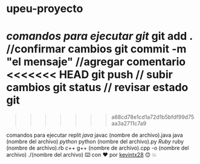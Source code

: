 # upeu-proyecto
*comandos para ejecutar git*
git add . //confirmar cambios
git commit -m "el mensaje" //agregar comentario
<<<<<<< HEAD
git push // subir cambios
git status // revisar estado git
=======
>>>>>>> a68cd78e1cd1a72d1b5bfdf99d75aa3a2711c7a9


comandos para ejecutar replit
*java* 
javac (nombre de archivo).java
java (nombre del archivo)
*python*
python (nombre del archivo).py
*Ruby*
ruby (nombre de archivo).rb
*c++*
g++ (nombre de archivo).cpp -o (nombre del archivo)
./(nombre del archivo)
⌨️ con ❤️ por [kevintx28](https://github.com/Kevintx28) 😊 :boom:

